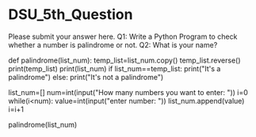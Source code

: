 # DSU_5th_Question
Please submit your answer here.
Q1: Write a Python Program to check whether a number is palindrome or not.
Q2: What is your name?

def palindrome(list_num): 
  temp_list=list_num.copy()
  temp_list.reverse()
  print(temp_list) 
  print(list_num) 
  if list_num==temp_list: 
    print("It's a palindrome") 
  else: 
    print("It's not a palindrome")

list_num=[] 
num=int(input("How many numbers you want to enter: ")) 
i=0 
while(i<num): 
  value=int(input("enter number: ")) 
  list_num.append(value) 
  i=i+1

palindrome(list_num)
